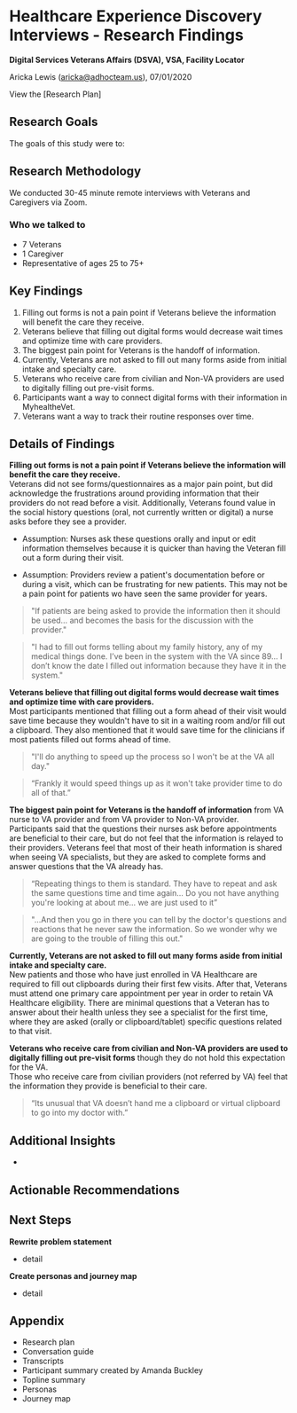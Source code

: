 # Healthcare Experience Discovery Interviews - Research Findings
**Digital Services Veterans Affairs (DSVA), VSA, Facility Locator**

Aricka Lewis (aricka@adhocteam.us), 07/01/2020

View the [Research Plan]

## Research Goals 

The goals of this study were to: 

## Research Methodology 

We conducted 30-45 minute remote interviews with Veterans and Caregivers via Zoom. 

### Who we talked to

- 7 Veterans
- 1 Caregiver
- Representative of ages 25 to 75+

## Key Findings

1. Filling out forms is not a pain point if Veterans believe the information will benefit the care they receive.
2. Veterans believe that filling out digital forms would decrease wait times and optimize time with care providers.
3. The biggest pain point for Veterans is the handoff of information.
4. Currently, Veterans are not asked to fill out many forms aside from initial intake and specialty care.
5. Veterans who receive care from civilian and Non-VA providers are used to digitally filling out pre-visit forms.
6. Participants want a way to connect digital forms with their information in MyhealtheVet.
7. Veterans want a way to track their routine responses over time.

## Details of Findings

**Filling out forms is not a pain point if Veterans believe the information will benefit the care they receive.** <br> Veterans did not see forms/questionnaires as a major pain point, but did acknowledge the frustrations around providing information that their providers do not read before a visit. Additionally, Veterans found value in the social history questions (oral, not currently written or digital) a nurse asks before they see a provider.

 - Assumption: Nurses ask these questions orally and input or edit information themselves because it is quicker than having the Veteran fill out a form during their visit.
 
- Assumption: Providers review a patient's documentation before or during a visit, which can be frustrating for new patients. This may not be a pain point for patients wo have seen the same provider for years. 

> "If patients are being asked to provide the information then it should be used… and becomes the basis for the discussion with the provider."

> "I had to fill out forms telling about my family history, any of my medical things done. I’ve been in the system with the VA since 89... I don’t know the date I filled out information because they have it in the system."

**Veterans believe that filling out digital forms would decrease wait times and optimize time with care providers.** <br> Most participants mentioned that filling out a form ahead of their visit would save time because they wouldn't have to sit in a waiting room and/or fill out a clipboard. They also mentioned that it would save time for the clinicians if most patients filled out forms ahead of time.

> "I'll do anything to speed up the process so I won't be at the VA all day."

> “Frankly it would speed things up as it won't take provider time to do all of that.”

**The biggest pain point for Veterans is the handoff of information** from VA nurse to VA provider and from VA provider to Non-VA provider. <br> Participants said that the questions their nurses ask before appointments are beneficial to their care, but do not feel that the information is relayed to their providers. Veterans feel that most of their heath information is shared when seeing VA specialists, but they are asked to complete forms and answer questions that the VA already has. 

> “Repeating things to them is standard. They have to repeat and ask the same questions time and time again... Do you not have anything you're looking at about me... we are just used to it”

> "...And then you go in there you can tell by the doctor's questions and reactions that he never saw the information. So we wonder why we are going to the trouble of filling this out."

**Currently, Veterans are not asked to fill out many forms aside from initial intake and specialty care.** <br> New patients and those who have just enrolled in VA Healthcare are required to fill out clipboards during their first few visits. After that, Veterans must attend one primary care appointment per year in order to retain VA Healthcare eligibility. There are minimal questions that a Veteran has to answer about their health unless they see a specialist for the first time, where they are asked (orally or clipboard/tablet) specific questions related to that visit. 

**Veterans who receive care from civilian and Non-VA providers are used to digitally filling out pre-visit forms** though they do not hold this expectation for the VA. <br> Those who receive care from civilian providers (not referred by VA) feel that the information they provide is beneficial to their care.  

> “Its unusual that VA doesn’t hand me a clipboard or virtual clipboard to go into my doctor with.”


## Additional Insights

- 

## Actionable Recommendations


## Next Steps

**Rewrite problem statement**
- detail

**Create personas and journey map**
- detail

## Appendix

- Research plan
- Conversation guide
- Transcripts
- Participant summary created by Amanda Buckley
- Topline summary
- Personas
- Journey map
